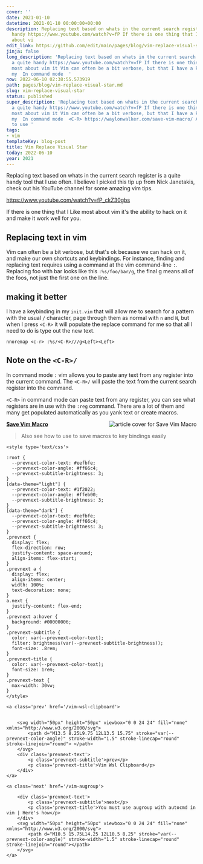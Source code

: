 ```yaml
---
cover: ''
date: 2021-01-10
datetime: 2021-01-10 00:00:00+00:00
description: Replacing text based on whats in the current search register is a quite
  handy https://www.youtube.com/watch?v=fP If there is one thing that I Like most
  about vi
edit_link: https://github.com/edit/main/pages/blog/vim-replace-visual-star.md
jinja: false
long_description: 'Replacing text based on whats in the current search register is
  a quite handy https://www.youtube.com/watch?v=fP If there is one thing that I Like
  most about vim it Vim can often be a bit verbose, but that I have a keybinding in
  my  In command mode  '
now: 2022-06-10 02:38:55.573919
path: pages/blog/vim-replace-visual-star.md
slug: vim-replace-visual-star
status: published
super_description: 'Replacing text based on whats in the current search register is
  a quite handy https://www.youtube.com/watch?v=fP If there is one thing that I Like
  most about vim it Vim can often be a bit verbose, but that I have a keybinding in
  my  In command mode  <C-R> https://waylonwalker.com/save-vim-macro/ Also see how
  to use '
tags:
- vim
templateKey: blog-post
title: Vim Replace Visual Star
today: 2022-06-10
year: 2021
---
```


Replacing text based on whats in the current search register is a quite handy
tool that I use often.  I believe I picked this tip up from Nick Janetakis,
check out his YouTube channel for some amazing vim tips.

https://www.youtube.com/watch?v=fP_ckZ30gbs

If there is one thing that I Like most about vim it's the ability to hack on it
and make it work well for you.

## Replacing text in vim

Vim can often be a bit verbose, but that's ok because we can hack on it, and 
make our own shortcuts and keybindings.  For instance, finding and replacing 
text requires using a command at the vim command-line `:`.  Replacing foo with
bar looks like this `:%s/foo/bar/g`, the final g means all of the foos, not just 
the first one on the line.

## making it better

I have a keybinding in my `init.vim` that will allow me to search for a pattern
with the usual `/` character, page through them as normal with `n` and `N`, but
when I press `<C-R>` it will populate the replace command for me so that all I
need to do is type out the new text.

``` vim
nnoremap <c-r> :%s/<C-R>///g<Left><Left>
```

## Note on the `<C-R>/`

In command mode `:` vim allows you to paste any text from any register into the
current command.  The `<C-R>/` will paste the text from the current search
register into the command.

`<C-R>` in command mode can paste text from any register, you can see what
registers are in use with the `:reg` command.  There are a lot of them and many
get populated automatically as you yank text or create macros.


  <div class="onelinelink-wrapper">
      <a class="onelinelink" href="https://waylonwalker.com/save-vim-macro/">
          <img style="float: right;" align='right' src="https://images.waylonwalker.com/save-vim-macro-og_250x140.png" alt="article cover for 
 Save Vim Macro
"/>
          <p><strong>
 Save Vim Macro
</strong></p>
      </a>
  </div>


> Also see how to use <C-R> to save macros to key bindings easily
<div class='prevnext'>

    <style type='text/css'>

    :root {
      --prevnext-color-text: #eefbfe;
      --prevnext-color-angle: #ff66c4;
      --prevnext-subtitle-brightness: 3;
    }
    [data-theme="light"] {
      --prevnext-color-text: #1f2022;
      --prevnext-color-angle: #ffeb00;
      --prevnext-subtitle-brightness: 3;
    }
    [data-theme="dark"] {
      --prevnext-color-text: #eefbfe;
      --prevnext-color-angle: #ff66c4;
      --prevnext-subtitle-brightness: 3;
    }
    .prevnext {
      display: flex;
      flex-direction: row;
      justify-content: space-around;
      align-items: flex-start;
    }
    .prevnext a {
      display: flex;
      align-items: center;
      width: 100%;
      text-decoration: none;
    }
    a.next {
      justify-content: flex-end;
    }
    .prevnext a:hover {
      background: #00000006;
    }
    .prevnext-subtitle {
      color: var(--prevnext-color-text);
      filter: brightness(var(--prevnext-subtitle-brightness));
      font-size: .8rem;
    }
    .prevnext-title {
      color: var(--prevnext-color-text);
      font-size: 1rem;
    }
    .prevnext-text {
      max-width: 30vw;
    }
    </style>
    
    <a class='prev' href='/vim-wsl-clipboard'>
    

        <svg width="50px" height="50px" viewbox="0 0 24 24" fill="none" xmlns="http://www.w3.org/2000/svg">
            <path d="M13.5 8.25L9.75 12L13.5 15.75" stroke="var(--prevnext-color-angle)" stroke-width="1.5" stroke-linecap="round" stroke-linejoin="round"> </path>
        </svg>
        <div class='prevnext-text'>
            <p class='prevnext-subtitle'>prev</p>
            <p class='prevnext-title'>Vim Wsl Clipboard</p>
        </div>
    </a>
    
    <a class='next' href='/vim-augroup'>
    
        <div class='prevnext-text'>
            <p class='prevnext-subtitle'>next</p>
            <p class='prevnext-title'>You must use augroup with autocmd in vim | Here's how</p>
        </div>
        <svg width="50px" height="50px" viewbox="0 0 24 24" fill="none" xmlns="http://www.w3.org/2000/svg">
            <path d="M10.5 15.75L14.25 12L10.5 8.25" stroke="var(--prevnext-color-angle)" stroke-width="1.5" stroke-linecap="round" stroke-linejoin="round"></path>
        </svg>
    </a>
  </div>